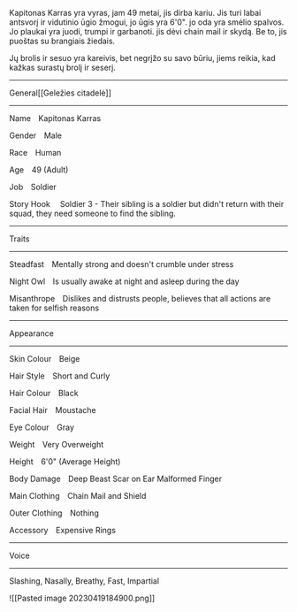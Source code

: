 Kapitonas Karras yra vyras, jam 49 metai, jis dirba kariu. Jis turi labai antsvorį ir vidutinio ūgio žmogui, jo ūgis yra 6'0". jo oda yra smėlio spalvos. Jo plaukai yra juodi, trumpi ir garbanoti. jis dėvi chain mail ir skydą. Be to, jis puoštas su brangiais žiedais. 

Jų brolis ir sesuo yra kareivis, bet negrįžo su savo būriu, jiems reikia, kad kažkas surastų brolį ir seserį.

---

General[[Geležies citadelė]]

---

Name Kapitonas Karras

Gender Male

Race Human

Age 49 (Adult)

Job Soldier

Story Hook 
Soldier 3 - Their sibling is a soldier but didn't return with their squad, they need someone to find the sibling.

---

Traits

---

Steadfast Mentally strong and doesn't crumble under stress

Night Owl Is usually awake at night and asleep during the day

Misanthrope Dislikes and distrusts people, believes that all actions are taken for selfish reasons

---

Appearance

---

Skin Colour Beige

Hair Style Short and Curly

Hair Colour Black

Facial Hair Moustache

Eye Colour Gray

Weight Very Overweight

Height 6'0" (Average Height)

Body Damage Deep Beast Scar on Ear
Malformed Finger

Main Clothing Chain Mail and Shield

Outer Clothing Nothing

Accessory Expensive Rings

---

Voice

---


Slashing, Nasally, Breathy, Fast, Impartial

![[Pasted image 20230419184900.png]]